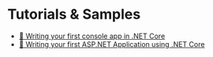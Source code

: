 # Tutorials & Samples

*   [🔧 Writing your first console app in .NET Core](first-console-app.md)
*   [🔧 Writing your first ASP.NET Application using .NET Core](first-web-app.md)